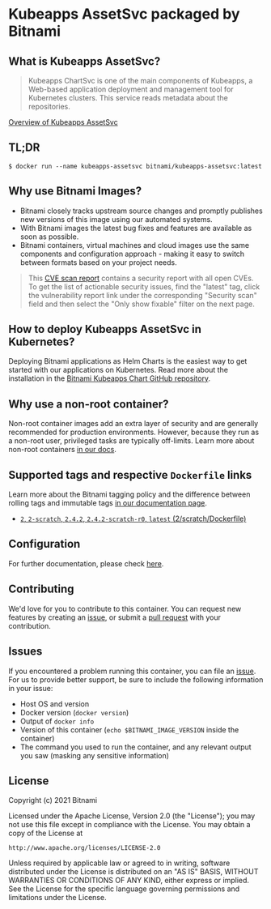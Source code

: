 # Kubeapps AssetSvc packaged by Bitnami

## What is Kubeapps AssetSvc?

> Kubeapps ChartSvc is one of the main components of Kubeapps, a Web-based application deployment and management tool for Kubernetes clusters. This service reads metadata about the repositories.

[Overview of Kubeapps AssetSvc](https://github.com/kubeapps/kubeapps)



## TL;DR

```console
$ docker run --name kubeapps-assetsvc bitnami/kubeapps-assetsvc:latest
```

## Why use Bitnami Images?

* Bitnami closely tracks upstream source changes and promptly publishes new versions of this image using our automated systems.
* With Bitnami images the latest bug fixes and features are available as soon as possible.
* Bitnami containers, virtual machines and cloud images use the same components and configuration approach - making it easy to switch between formats based on your project needs.


> This [CVE scan report](https://quay.io/repository/bitnami/kubeapps-assetsvc?tab=tags) contains a security report with all open CVEs. To get the list of actionable security issues, find the "latest" tag, click the vulnerability report link under the corresponding "Security scan" field and then select the "Only show fixable" filter on the next page.

## How to deploy Kubeapps AssetSvc in Kubernetes?

Deploying Bitnami applications as Helm Charts is the easiest way to get started with our applications on Kubernetes. Read more about the installation in the [Bitnami Kubeapps Chart GitHub repository](https://github.com/bitnami/charts/tree/master/bitnami/kubeapps).

## Why use a non-root container?

Non-root container images add an extra layer of security and are generally recommended for production environments. However, because they run as a non-root user, privileged tasks are typically off-limits. Learn more about non-root containers [in our docs](https://docs.bitnami.com/tutorials/work-with-non-root-containers/).

## Supported tags and respective `Dockerfile` links

Learn more about the Bitnami tagging policy and the difference between rolling tags and immutable tags [in our documentation page](https://docs.bitnami.com/tutorials/understand-rolling-tags-containers/).


* [`2`, `2-scratch`, `2.4.2`, `2.4.2-scratch-r0`, `latest` (2/scratch/Dockerfile)](https://github.com/bitnami/bitnami-docker-kubeapps-assetsvc/blob/2.4.2-scratch-r0/2/scratch/Dockerfile)

## Configuration

For further documentation, please check [here](https://github.com/kubeapps/kubeapps/tree/master/cmd/assetsvc).

## Contributing

We'd love for you to contribute to this container. You can request new features by creating an [issue](https://github.com/bitnami/bitnami-docker-kubeapps-assetsvc/issues), or submit a [pull request](https://github.com/bitnami/bitnami-docker-kubeapps-assetsvc/pulls) with your contribution.

## Issues

If you encountered a problem running this container, you can file an [issue](https://github.com/bitnami/bitnami-docker-kubeapps-assetsvc/issues/new). For us to provide better support, be sure to include the following information in your issue:

- Host OS and version
- Docker version (`docker version`)
- Output of `docker info`
- Version of this container (`echo $BITNAMI_IMAGE_VERSION` inside the container)
- The command you used to run the container, and any relevant output you saw (masking any sensitive information)

## License

Copyright (c) 2021 Bitnami

Licensed under the Apache License, Version 2.0 (the "License");
you may not use this file except in compliance with the License.
You may obtain a copy of the License at

    http://www.apache.org/licenses/LICENSE-2.0

Unless required by applicable law or agreed to in writing, software
distributed under the License is distributed on an "AS IS" BASIS,
WITHOUT WARRANTIES OR CONDITIONS OF ANY KIND, either express or implied.
See the License for the specific language governing permissions and
limitations under the License.
